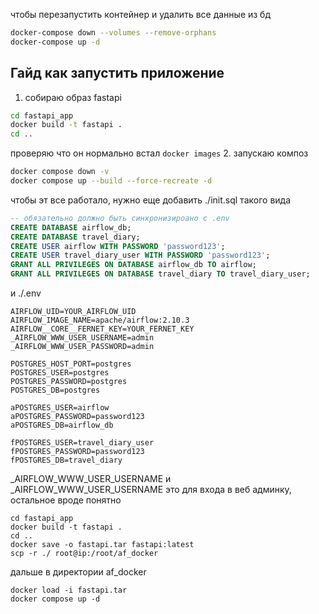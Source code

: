 чтобы перезапустить контейнер и удалить все данные из бд
```bash
docker-compose down --volumes --remove-orphans
docker-compose up -d
```

## Гайд как запустить приложение
1. собираю образ fastapi 
```bash
cd fastapi_app
docker build -t fastapi .
cd ..
```
проверяю что он нормально встал
`docker images`
2. запускаю композ
```bash
docker compose down -v
docker compose up --build --force-recreate -d
```

чтобы эт все работало, нужно еще добавить ./init.sql такого вида
```sql
-- обязательно должно быть синхронизироано с .env
CREATE DATABASE airflow_db;
CREATE DATABASE travel_diary;
CREATE USER airflow WITH PASSWORD 'password123';
CREATE USER travel_diary_user WITH PASSWORD 'password123';
GRANT ALL PRIVILEGES ON DATABASE airflow_db TO airflow;
GRANT ALL PRIVILEGES ON DATABASE travel_diary TO travel_diary_user;
```
и ./.env
```.env
AIRFLOW_UID=YOUR_AIRFLOW_UID
AIRFLOW_IMAGE_NAME=apache/airflow:2.10.3
AIRFLOW__CORE__FERNET_KEY=YOUR_FERNET_KEY
_AIRFLOW_WWW_USER_USERNAME=admin
_AIRFLOW_WWW_USER_PASSWORD=admin

POSTGRES_HOST_PORT=postgres
POSTGRES_USER=postgres
POSTGRES_PASSWORD=postgres
POSTGRES_DB=postgres

aPOSTGRES_USER=airflow
aPOSTGRES_PASSWORD=password123
aPOSTGRES_DB=airflow_db

fPOSTGRES_USER=travel_diary_user
fPOSTGRES_PASSWORD=password123
fPOSTGRES_DB=travel_diary

```
_AIRFLOW_WWW_USER_USERNAME и _AIRFLOW_WWW_USER_USERNAME это для входа в веб админку, остальное вроде понятно


```
cd fastapi_app
docker build -t fastapi .
cd ..
docker save -o fastapi.tar fastapi:latest
scp -r ./ root@ip:/root/af_docker
```
дальше в директории af_docker
```
docker load -i fastapi.tar
docker compose up -d
```